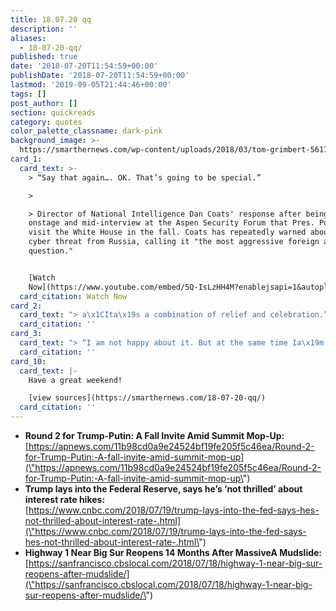 ```yaml
---
title: 18.07.20 qq
description: ''
aliases:
  - 18-07-20-qq/
published: true
date: '2018-07-20T11:54:59+00:00'
publishDate: '2018-07-20T11:54:59+00:00'
lastmod: '2019-09-05T21:44:46+00:00'
tags: []
post_author: []
section: quickreads
category: quotes
color_palette_classname: dark-pink
background_image: >-
  https://smarthernews.com/wp-content/uploads/2018/03/tom-grimbert-561706-unsplash-scaled.jpg
card_1:
  card_text: >-
    > “Say that again…. OK. That’s going to be special.”

    > 

    > Director of National Intelligence Dan Coats' response after being informed
    onstage and mid-interview at the Aspen Security Forum that Pres. Putin will
    visit the White House in the fall. Coats has repeatedly warned about the
    cyber threat from Russia, calling it "the most aggressive foreign actor, no
    question."


    [Watch
    Now](https://www.youtube.com/embed/5Q-IsLzHH4M?enablejsapi=1&autoplay=1&rel=0)
  card_citation: Watch Now
card_2:
  card_text: "> a\x1CIta\x19s a combination of relief and celebration.”\n> \n> Kirk Gafill, Nepenthe restaurant owner in Big Sur, as California's Pacific Coast Highway reopens 14 months after a mudslide shut down a portion of it. 1,500 feet of highway was covered with more than 1M tons of dirt and rock blocking the scenic California coastal drive."
  card_citation: ''
card_3:
  card_text: "> “I am not happy about it. But at the same time Ia\x19m letting them do what they feel is best.a\x1D\n> \n> Pres. Trump to CNBC criticizing the Federal Reserve's plan to raise interest rates despite \"all of this work that we're putting into the economy.\" Historically, Presidents have not commented on the Fed's actions due to its independence."
  card_citation: ''
card_10:
  card_text: |-
    Have a great weekend!

    [view sources](https://smarthernews.com/18-07-20-qq/)
  card_citation: ''
---
```

*   **Round 2 for Trump-Putin: A Fall Invite Amid Summit Mop-Up:**  
    [https://apnews.com/11b98cd0a9e24524bf19fe205f5c46ea/Round-2-for-Trump-Putin:-A-fall-invite-amid-summit-mop-up](\"https://apnews.com/11b98cd0a9e24524bf19fe205f5c46ea/Round-2-for-Trump-Putin:-A-fall-invite-amid-summit-mop-up\")
*   **Trump lays into the Federal Reserve, says he’s ‘not thrilled’ about interest rate hikes:**  
    [https://www.cnbc.com/2018/07/19/trump-lays-into-the-fed-says-hes-not-thrilled-about-interest-rate-.html](\"https://www.cnbc.com/2018/07/19/trump-lays-into-the-fed-says-hes-not-thrilled-about-interest-rate-.html\")
*   **Highway 1 Near Big Sur Reopens 14 Months After MassiveA Mudslide:**  
    [https://sanfrancisco.cbslocal.com/2018/07/18/highway-1-near-big-sur-reopens-after-mudslide/](\"https://sanfrancisco.cbslocal.com/2018/07/18/highway-1-near-big-sur-reopens-after-mudslide/\")